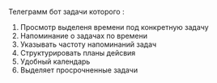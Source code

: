 Телеграмм бот задачи которого :
1) Просмотр выделеня времени под конкретную задачу 
2) Напоминание о задачах по времени 
3) Указывать частоту напоминаний задач  
4) Структурировать планы дейсвия 
5) Удобный календарь 
6) Выделяет просрочненные задачи 
